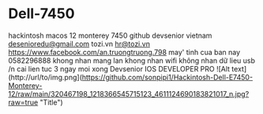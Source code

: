 # Dell-7450
hackintosh macos 12
monterey 7450 github
devsenior vietnam
desenioredu@gmail.com
tozi.vn
hr@tozi.vn
https://www.facebook.com/an.truongtruong.798 may' tinh cua ban nay
0582296888
khong nhan mang lan
khong nhan wifi
không nhan dữ lieu usb
/n
cai lien tuc 3 ngay moi xong
Devsenior IOS DEVELOPER PRO
![Alt text](http://url/to/img.png](https://github.com/sonpipi1/Hackintosh-Dell-E7450-Monterey-12/raw/main/320467198_1218366545715123_4611124690183821017_n.jpg?raw=true "Title")

